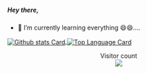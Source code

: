 
<!--

Here are some ideas to get you started:

- 🔭 I’m currently working on ...
- 🌱 I’m currently learning ...
- 👯 I’m looking to collaborate on ...
- 🤔 I’m looking for help with ...
- 💬 Ask me about ...
- 📫 How to reach me: ...
- 😄 Pronouns: ...
- ⚡ Fun fact: ...
-->
##### Hey there,

- 🌱 I’m currently learning everything 😄😄....


<!-- GitHub Stats Card      -->
<a href="https://github.com/paayk">
  <img align="center" alt="Github stats Card" src="https://github-readme-stats.vercel.app/api?username=paayk&line_height=40&show_icons=true&theme=dark" />
</a>

<!-- Top Languages Card      -->
<a href="">
  <img align="center" alt="Top Language Card" src="https://github-readme-stats.vercel.app/api/top-langs/?username=paayk&theme=dark" />
</a>

<p align="center"> 
  Visitor count<br>
  <img src="https://profile-counter.glitch.me/paayk/count.svg" />
</p>

